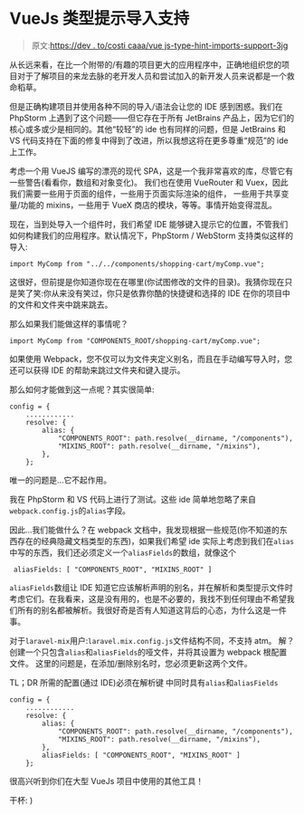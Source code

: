 # VueJs 类型提示导入支持

> 原文:[https://dev . to/costi caaa/vue js-type-hint-imports-support-3jg](https://dev.to/costicaaa/vuejs-type-hint-imports-support-3jg)

从长远来看，在比一个附带的/有趣的项目更大的应用程序中，正确地组织您的项目对于了解项目的来龙去脉的老开发人员和尝试加入的新开发人员来说都是一个救命稻草。

但是正确构建项目并使用各种不同的导入/语法会让您的 IDE 感到困惑。我们在 PhpStorm 上遇到了这个问题——但它存在于所有 JetBrains 产品上，因为它们的核心或多或少是相同的。其他“较轻”的 ide 也有同样的问题，但是 JetBrains 和 VS 代码支持在下面的修复中得到了改进，所以我想这将在更多尊重“规范”的 ide 上工作。

考虑一个用 VueJS 编写的漂亮的现代 SPA，这是一个我非常喜欢的库，尽管它有一些警告(看看你，数组和对象变化)。
我们也在使用 VueRouter 和 Vuex，因此我们需要一些用于页面的组件，一些用于页面实际渲染的组件，
一些用于共享变量/功能的 mixins，一些用于 VueX 商店的模块，等等。事情开始变得混乱。

现在，当到处导入一个组件时，我们希望 IDE 能够键入提示它的位置，不管我们如何构建我们的应用程序。默认情况下，PhpStorm / WebStorm 支持类似这样的导入:

```
import MyComp from "../../components/shopping-cart/myComp.vue"; 
```

这很好，但前提是你知道你现在在哪里(你试图修改的文件的目录)。我猜你现在只是笑了笑:你从来没有笑过，你只是依靠你酷的快捷键和选择的 IDE 在你的项目中的文件和文件夹中跳来跳去。

那么如果我们能做这样的事情呢？

```
import MyComp from "COMPONENTS_ROOT/shopping-cart/myComp.vue"; 
```

如果使用 Webpack，您不仅可以为文件夹定义别名，而且在手动编写导入时，您还可以获得 IDE 的帮助来跳过文件夹和键入提示。

那么如何才能做到这一点呢？其实很简单:

```
config = {
    ............
    resolve: {
        alias: {
            "COMPONENTS_ROOT": path.resolve(__dirname, "/components"),
            "MIXINS_ROOT": path.resolve(__dirname, "/mixins"),
        },
    }; 
```

唯一的问题是…它不起作用。

我在 PhpStorm 和 VS 代码上进行了测试。这些 ide 简单地忽略了来自`webpack.config.js`的`alias`字段。

因此...我们能做什么？在 webpack 文档中，我发现根据一些规范(你不知道的东西存在的经典隐藏文档类型的东西)，如果我们希望 ide 实际上考虑到我们在`alias`中写的东西，我们还必须定义一个`aliasFields`的数组，就像这个

```
 aliasFields: [ "COMPONENTS_ROOT", "MIXINS_ROOT" ] 
```

`aliasFields`数组让 IDE 知道它应该解析声明的别名，并在解析和类型提示文件时考虑它们。在我看来，这是没有用的，也是不必要的，我找不到任何理由不希望我们所有的别名都被解析。我很好奇是否有人知道这背后的心态，为什么这是一件事。

对于`laravel-mix`用户:`laravel.mix.config.js`文件结构不同，不支持 atm。
解？创建一个只包含`alias`和`aliasFields`的哑文件，并将其设置为 webpack 根配置文件。
这里的问题是，在添加/删除别名时，您必须更新这两个文件。

TL；DR 所需的配置(通过 IDE)必须在解析键
中同时具有`alias`和`aliasFields`

```
config = {
    ............
    resolve: {
        alias: {
            "COMPONENTS_ROOT": path.resolve(__dirname, "/components"),
            "MIXINS_ROOT": path.resolve(__dirname, "/mixins"),
        },
        aliasFields: [ "COMPONENTS_ROOT", "MIXINS_ROOT" ]
    }; 
```

很高兴听到你们在大型 VueJs 项目中使用的其他工具！

干杯: )